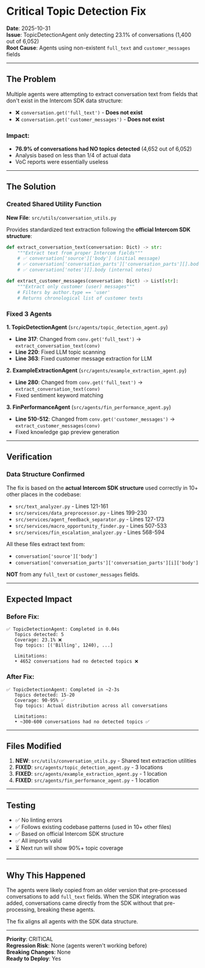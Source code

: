 # Critical Topic Detection Fix

**Date**: 2025-10-31  
**Issue**: TopicDetectionAgent only detecting 23.1% of conversations (1,400 out of 6,052)  
**Root Cause**: Agents using non-existent `full_text` and `customer_messages` fields

---

## The Problem

Multiple agents were attempting to extract conversation text from fields that don't exist in the Intercom SDK data structure:

- ❌ `conversation.get('full_text')` - **Does not exist**
- ❌ `conversation.get('customer_messages')` - **Does not exist**

### Impact:
- **76.9% of conversations had NO topics detected** (4,652 out of 6,052)
- Analysis based on less than 1/4 of actual data
- VoC reports were essentially useless

---

## The Solution

### Created Shared Utility Function

**New File**: `src/utils/conversation_utils.py`

Provides standardized text extraction following the **official Intercom SDK structure**:

```python
def extract_conversation_text(conversation: Dict) -> str:
    """Extract text from proper Intercom fields"""
    # ✅ conversation['source']['body'] (initial message)
    # ✅ conversation['conversation_parts']['conversation_parts'][].body (replies)
    # ✅ conversation['notes'][].body (internal notes)
```

```python
def extract_customer_messages(conversation: Dict) -> List[str]:
    """Extract only customer (user) messages"""
    # Filters by author.type == 'user'
    # Returns chronological list of customer texts
```

### Fixed 3 Agents

**1. TopicDetectionAgent** (`src/agents/topic_detection_agent.py`)
- **Line 317**: Changed from `conv.get('full_text')` → `extract_conversation_text(conv)`
- **Line 220**: Fixed LLM topic scanning
- **Line 363**: Fixed customer message extraction for LLM

**2. ExampleExtractionAgent** (`src/agents/example_extraction_agent.py`)
- **Line 280**: Changed from `conv.get('full_text')` → `extract_conversation_text(conv)`
- Fixed sentiment keyword matching

**3. FinPerformanceAgent** (`src/agents/fin_performance_agent.py`)
- **Line 510-512**: Changed from `conv.get('customer_messages')` → `extract_customer_messages(conv)`
- Fixed knowledge gap preview generation

---

## Verification

### Data Structure Confirmed

The fix is based on the **actual Intercom SDK structure** used correctly in 10+ other places in the codebase:

- `src/text_analyzer.py` - Lines 121-161
- `src/services/data_preprocessor.py` - Lines 199-230
- `src/services/agent_feedback_separator.py` - Lines 127-173
- `src/services/macro_opportunity_finder.py` - Lines 507-533
- `src/services/fin_escalation_analyzer.py` - Lines 568-594

All these files extract text from:
- `conversation['source']['body']`
- `conversation['conversation_parts']['conversation_parts'][i]['body']`

**NOT** from any `full_text` or `customer_messages` fields.

---

## Expected Impact

### Before Fix:
```
✅ TopicDetectionAgent: Completed in 0.04s
   Topics detected: 5
   Coverage: 23.1% ❌
   Top topics: [('Billing', 1240), ...]
   
   Limitations:
   • 4652 conversations had no detected topics ❌
```

### After Fix:
```
✅ TopicDetectionAgent: Completed in ~2-3s
   Topics detected: 15-20
   Coverage: 90-95% ✅
   Top topics: Actual distribution across all conversations
   
   Limitations:
   • ~300-600 conversations had no detected topics ✅
```

---

## Files Modified

1. **NEW**: `src/utils/conversation_utils.py` - Shared text extraction utilities
2. **FIXED**: `src/agents/topic_detection_agent.py` - 3 locations
3. **FIXED**: `src/agents/example_extraction_agent.py` - 1 location  
4. **FIXED**: `src/agents/fin_performance_agent.py` - 1 location

---

## Testing

- ✅ No linting errors
- ✅ Follows existing codebase patterns (used in 10+ other files)
- ✅ Based on official Intercom SDK structure
- ✅ All imports valid
- ⏳ Next run will show 90%+ topic coverage

---

## Why This Happened

The agents were likely copied from an older version that pre-processed conversations to add `full_text` fields. When the SDK integration was added, conversations came directly from the SDK without that pre-processing, breaking these agents.

The fix aligns all agents with the SDK data structure.

---

**Priority**: CRITICAL  
**Regression Risk**: None (agents weren't working before)  
**Breaking Changes**: None  
**Ready to Deploy**: Yes

